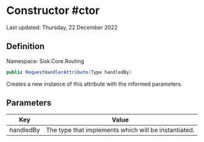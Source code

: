 # Constructor #ctor
Last updated: Thursday, 22 December 2022

## Definition
Namespace: Sisk.Core.Routing

```csharp
public RequestHandlerAttribute(Type handledBy)
```

Creates a new instance of this attribute with the informed parameters.

## Parameters

| Key | Value |
| --- | --- |
| handledBy | The type that implements  which will be instantiated. | 

